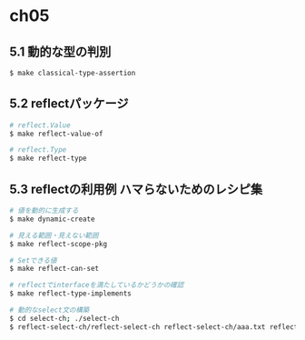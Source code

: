 # ch05

## 5.1 動的な型の判別

```bash
$ make classical-type-assertion
```

## 5.2 reflectパッケージ

```bash
# reflect.Value
$ make reflect-value-of

# reflect.Type
$ make reflect-type
```

## 5.3 reflectの利用例 ハマらないためのレシピ集

```bash
# 値を動的に生成する
$ make dynamic-create
```

```bash
# 見える範囲・見えない範囲
$ make reflect-scope-pkg

# Setできる値
$ make reflect-can-set

# reflectでinterfaceを満たしているかどうかの確認
$ make reflect-type-implements

# 動的なselect文の構築
$ cd select-ch; ./select-ch
$ reflect-select-ch/reflect-select-ch reflect-select-ch/aaa.txt reflect-select-ch/bbb.txt reflect-select-ch/ccc.txt
```

